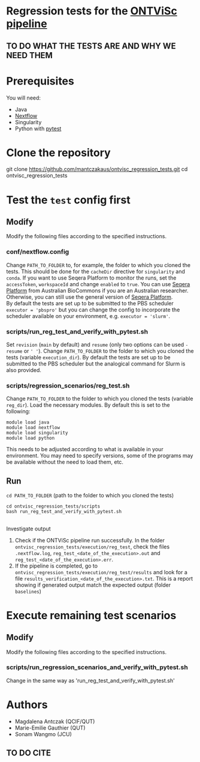 # Regression tests for the [ONTViSc pipeline](https://github.com/eresearchqut/ontvisc)
## TO DO WHAT THE TESTS ARE AND WHY WE NEED THEM

# Prerequisites
You will need:
- Java
- [Nextflow](https://www.nextflow.io/docs/latest/index.html)
- Singularity
- Python with [pytest](https://docs.pytest.org/en/stable/getting-started.html)

# Clone the repository
git clone https://github.com/mantczakaus/ontvisc_regression_tests.git
cd ontvisc_regression_tests

# Test the `test` config first

## Modify
Modify the following files according to the specified instructions.

### conf/nextflow.config
Change `PATH_TO_FOLDER` to, for example, the folder to which you cloned the tests. This should be done for the `cacheDir` directive for `singularity` and `conda`. If you want to use Seqera Platform to monitor the runs, set the `accessToken`, `workspaceId` and change `enabled` to `true`. You can use [Seqera Platform](https://seqera.services.biocommons.org.au) from Australian BioCommons if you are an Australian researcher. Otherwise, you can still use the general version of [Seqera Platform](https://docs.seqera.io/platform/24.2). <br>
By default the tests are set up to be submitted to the PBS scheduler `executor = 'pbspro'` but you can change the config to incorporate the scheduler available on your environment, e.g. `executor = 'slurm'`.


### scripts/run_reg_test_and_verify_with_pytest.sh
Set `revision` (`main` by default) and `resume` (only two options can be used `-resume` or `' '`).
Change `PATH_TO_FOLDER` to the folder to which you cloned the tests (variable `execution_dir`).
By default the tests are set up to be submitted to the PBS scheduler but the analogical command for Slurm is also provided.

### scripts/regression_scenarios/reg_test.sh
Change `PATH_TO_FOLDER` to the folder to which you cloned the tests (variable `reg_dir`).
Load the necessary modules. By default this is set to the following:
```
module load java
module load nextflow
module load singularity
module load python
```
This needs to be adjusted according to what is available in your environment. You may need to specify versions, some of the programs may be available without the need to load them, etc.

## Run
`cd PATH_TO_FOLDER` (path to the folder to which you cloned the tests) 
```
cd ontvisc_regression_tests/scripts
bash run_reg_test_and_verify_with_pytest.sh
```

## 
Investigate output
1) Check if the ONTViSc pipeline run successfully. In the folder `ontvisc_regression_tests/execution/reg_test`, check the files `.nextflow.log`, `reg_test_<date_of_the_execution>.out` and `reg_test_<date_of_the_execution>.err`.
2) If the pipeline is completed, go to `ontvisc_regression_tests/execution/reg_test/results` and look for a file `results_verification_<date_of_the_execution>.txt`. This is a report showing if generated output match the expected output (folder `baselines`)

# Execute remaining test scenarios

## Modify
Modify the following files according to the specified instructions.

### scripts/run_regression_scenarios_and_verify_with_pytest.sh
Change in the same way as 'run_reg_test_and_verify_with_pytest.sh'

# Authors
- Magdalena Antczak (QCIF/QUT)
- Marie-Emilie Gauthier (QUT)
- Sonam Wangmo (JCU)

## TO DO CITE